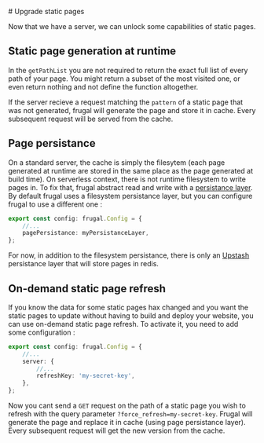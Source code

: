 # Upgrade static pages

Now that we have a server, we can unlock some capabilities of static pages.

## Static page generation at runtime

In the `getPathList` you are not required to return the exact full list of every path of your page. You might return a subset of the most visited one, or even return nothing and not define the function altogether.

If the server recieve a request matching the `pattern` of a static page that was not generated, frugal will generate the page and store it in cache. Every subsequent request will be served from the cache.

## Page persistance

On a standard server, the cache is simply the filesytem (each page generated at runtime are stored in the same place as the page generated at build time). On serverless context, there is not runtime filesystem to write pages in. To fix that, frugal abstract read and write with a [persistance layer](/docs/api/04-persistance). By default frugal uses a filesystem persistance layer, but you can configure frugal to use a different one :

```ts
export const config: frugal.Config = {
    //...
    pagePersistance: myPersistanceLayer,
};
```

For now, in addition to the filesystem persistance, there is only an [Upstash](https://upstash.com/) persistance layer that will store pages in redis.

## On-demand static page refresh

If you know the data for some static pages hax changed and you want the static pages to update without having to build and deploy your website, you can use on-demand static page refresh. To activate it, you need to add some configuration :

```ts
export const config: frugal.Config = {
    //...
    server: {
        //...
        refreshKey: 'my-secret-key',
    },
};
```

Now you cant send a `GET` request on the path of a static page you wish to refresh with the query parameter `?force_refresh=my-secret-key`. Frugal will generate the page and replace it in cache (using page persistance layer). Every subsequent request will get the new version from the cache.
